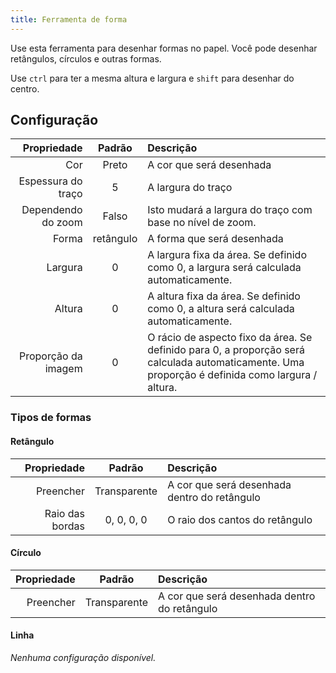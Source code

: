 ```yaml
---
title: Ferramenta de forma
---
```


Use esta ferramenta para desenhar formas no papel.
Você pode desenhar retângulos, círculos e outras formas.

Use `ctrl` para ter a mesma altura e largura e `shift` para desenhar do centro.

## Configuração

|         Propriedade |   Padrão  | Descrição                                                                                                                                                                                        |
| ------------------: | :-------: | :----------------------------------------------------------------------------------------------------------------------------------------------------------------------------------------------- |
|                 Cor |   Preto   | A cor que será desenhada                                                                                                                                                                         |
|  Espessura do traço |     5     | A largura do traço                                                                                                                                                                               |
|  Dependendo do zoom |   Falso   | Isto mudará a largura do traço com base no nível de zoom.                                                                                                                        |
|               Forma | retângulo | A forma que será desenhada                                                                                                                                                                       |
|             Largura |     0     | A largura fixa da área. Se definido como 0, a largura será calculada automaticamente.                                                                            |
|              Altura |     0     | A altura fixa da área. Se definido como 0, a altura será calculada automaticamente.                                                                              |
| Proporção da imagem |     0     | O rácio de aspecto fixo da área. Se definido para 0, a proporção será calculada automaticamente. Uma proporção é definida como largura / altura. |

### Tipos de formas

#### Retângulo

|     Propriedade |    Padrão    | Descrição                                    |
| --------------: | :----------: | :------------------------------------------- |
|       Preencher | Transparente | A cor que será desenhada dentro do retângulo |
| Raio das bordas |  0, 0, 0, 0  | O raio dos cantos do retângulo               |

#### Círculo

| Propriedade |    Padrão    | Descrição                                    |
| ----------: | :----------: | :------------------------------------------- |
|   Preencher | Transparente | A cor que será desenhada dentro do retângulo |

#### Linha

_Nenhuma configuração disponível._
